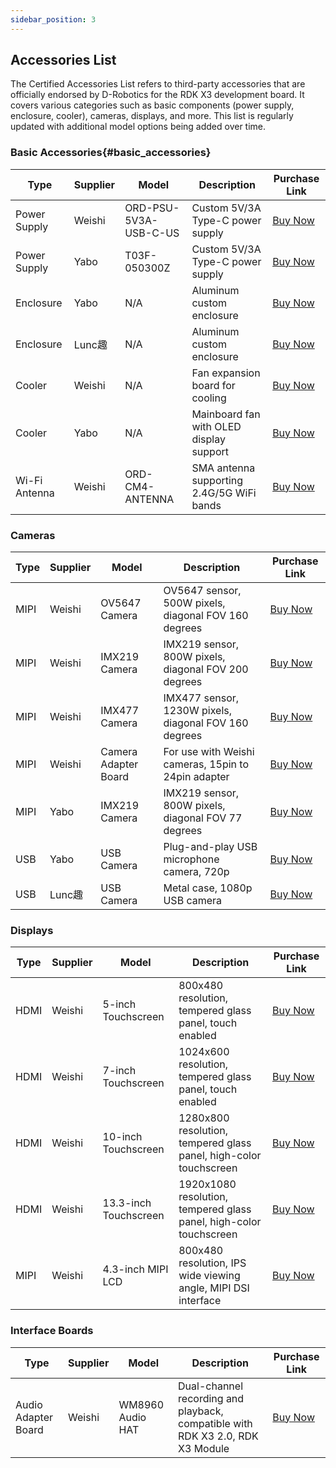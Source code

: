 ```yaml
---
sidebar_position: 3
---
```




## Accessories List

The Certified Accessories List refers to third-party accessories that are officially endorsed by D-Robotics for the RDK X3 development board. It covers various categories such as basic components (power supply, enclosure, cooler), cameras, displays, and more. This list is regularly updated with additional model options being added over time.

### Basic Accessories{#basic_accessories}

| Type | Supplier | Model | Description | Purchase Link |
| --- | --------- | -------- | --------------- | --------- |
| Power Supply | Weishi | ORD-PSU-5V3A-USB-C-US | Custom 5V/3A Type-C power supply | [Buy Now](https://www.waveshare.net/shop/ORD-PSU-5V3A-USB-C-US.htm)  |
| Power Supply | Yabo | T03F-050300Z | Custom 5V/3A Type-C power supply | [Buy Now](https://detail.tmall.com/item.htm?abbucket=2&id=608661929691&rn=f64e2bbcef718a13a9f9c261124febd2&spm=a1z10.5-b-s.w4011-22651484606.154.4df82edcjJ7wap&skuId=4949624573441)  |
| Enclosure | Yabo | N/A | Aluminum custom enclosure | [Buy Now](https://detail.tmall.com/item.htm?abbucket=2&id=6844a66941541&rn=f64e2bbcef718a13a9f9c261124febd2&spm=a1z10.3-b-s.w4011-22651484606.138.4df82edcjJ7wap)  |
| Enclosure | Lunc趣 | N/A | Aluminum custom enclosure | [Buy Now](https://detail.tmall.com/item.htm?abbucket=2&id=670534732857&rn=0b151aa6abd5b8d65e5533b8259449f1&spm=a1z10.3-b-s.w4011-24713677160.27.ef207988tOY0c9&skuId=5004448047864)  |
| Cooler | Weishi | N/A | Fan expansion board for cooling | [Buy Now](https://www.waveshare.net/shop/X3-PI-FAN-HAT.htm)  |
| Cooler | Yabo | N/A | Mainboard fan with OLED display support | [Buy Now](https://detail.tmall.com/item.htm?de_count=1&id=607959748338)  |
| Wi-Fi Antenna | Weishi | ORD-CM4-ANTENNA | SMA antenna supporting 2.4G/5G WiFi bands | [Buy Now](https://www.waveshare.net/shop/ORD-CM4-ANTENNA.htm)  |


### Cameras

| Type | Supplier | Model | Description | Purchase Link |
| --- | --------- | -------- | --------------- | --------- |
| MIPI | Weishi | OV5647 Camera | OV5647 sensor, 500W pixels, diagonal FOV 160 degrees | [Buy Now](https://www.waveshare.net/shop/RPi-Camera-G.htm)  |
| MIPI | Weishi | IMX219 Camera | IMX219 sensor, 800W pixels, diagonal FOV 200 degrees | [Buy Now](https://www.waveshare.net/shop/IMX219-200-Camera.htm)  |
| MIPI | Weishi | IMX477 Camera | IMX477 sensor, 1230W pixels, diagonal FOV 160 degrees | [Buy Now](https://www.waveshare.net/shop/IMX477-160-12.3MP-Camera.htm)  |
| MIPI | Weishi | Camera Adapter Board | For use with Weishi cameras, 15pin to 24pin adapter | [Buy Now](https://www.waveshare.net/shop/X3-Pi-CSI-Adapter.htm)  |
| MIPI | Yabo | IMX219 Camera | IMX219 sensor, 800W pixels, diagonal FOV 77 degrees | [Buy Now](https://detail.tmall.com/item.htm?abbucket=2&id=710344235988&rn=f64e2bbcef718a13a9f9c261124febd2&spm=a1z10.5-b-s.w4011-22651484606.110.4df82edcjJ7wap)  |
| USB | Yabo | USB Camera | Plug-and-play USB microphone camera, 720p | [Buy Now](https://detail.tmall.com/item.htm?abbucket=2&id=633040443710&rn=ed9c7f0eecc103e742248e32a32ba62e&spm=a1z10.5-b-s.w4011-22651484606.152.c3406a83G6l62o)  |
| USB | Lunc趣 | USB Camera | Metal case, 1080p USB camera | [Buy Now](https://detail.tmall.com/item.htm?abbucket=12&id=666156389569&ns=1&spm=a230r.1.14.1.13e570f3eFF1sJ&skuId=4972914294771)  |


### Displays

| Type | Supplier | Model | Description | Purchase Link |
| --- | --------- | -------- | --------------- | --------- |
| HDMI | Weishi | 5-inch Touchscreen | 800x480 resolution, tempered glass panel, touch enabled | [Buy Now](https://www.waveshare.net/shop/5inch-HDMI-LCD-H.htm)  |
| HDMI | Weishi | 7-inch Touchscreen | 1024x600 resolution, tempered glass panel, touch enabled | [Buy Now](https://www.waveshare.net/shop/7inch-HDMI-LCD-H.htm)  |
| HDMI | Weishi | 10-inch Touchscreen | 1280x800 resolution, tempered glass panel, high-color touchscreen | [Buy Now](https://www.waveshare.net/shop/10.1HP-CAPLCD-Monitor.htm)  |
| HDMI | Weishi | 13.3-inch Touchscreen | 1920x1080 resolution, tempered glass panel, high-color touchscreen | [Buy Now](https://www.waveshare.net/shop/13.3inch-HDMI-LCD-H-with-Holder-V2.htm)  |
| MIPI | Weishi | 4.3-inch MIPI LCD | 800x480 resolution, IPS wide viewing angle, MIPI DSI interface | [Buy Now](https://www.waveshare.net/shop/4.3inch-DSI-LCD.htm)  |


### Interface Boards

| Type | Supplier | Model | Description | Purchase Link |
| --- | --------- | -------- | --------------- | --------- |
| Audio Adapter Board | Weishi | WM8960 Audio HAT | Dual-channel recording and playback, compatible with RDK X3 2.0, RDK X3 Module | [Buy Now](https://www.waveshare.net/shop/WM8960-Audio-HAT.htm)  |

